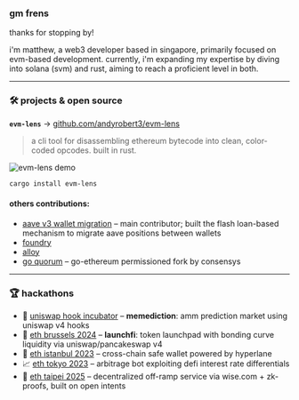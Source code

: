 ### gm frens

thanks for stopping by!  

i'm matthew, a web3 developer based in singapore, primarily focused on evm-based development. currently, i'm expanding my expertise by diving into solana (svm) and rust, aiming to reach a proficient level in both.

---

### 🛠 projects & open source

**`evm-lens`** → [github.com/andyrobert3/evm-lens](https://github.com/andyrobert3/evm-lens)  
> a cli tool for disassembling ethereum bytecode into clean, color-coded opcodes. built in rust.

![evm-lens demo](https://github.com/user-attachments/assets/31fc0e2f-18bb-4bec-ba16-f824e8ea2db0)
```bash
cargo install evm-lens
```


#### others contributions:
- [aave v3 wallet migration](https://github.com/sbip-migration/contracts) – main contributor; built the flash loan-based mechanism to migrate aave positions between wallets
- [foundry](https://github.com/foundry-rs/foundry/pulls?q=is:pr+author:andyrobert3+is:closed)
- [alloy](https://github.com/alloy-rs/core/pulls?q=is:pr+author:andyrobert3+is:closed)
- [go quorum](https://github.com/consensys/quorum/pulls/matthew-alexander-partior) – go-ethereum permissioned fork by consensys

---

### 🏆 hackathons

- 🧠 [uniswap hook incubator](https://projects.atrium.academy/memediction-1035f0444abe81febee1cdec4580782f) – **memediction**: amm prediction market using uniswap v4 hooks  
- 🚀 [eth brussels 2024](https://ethglobal.com/showcase/launchfi-o5iiq) – **launchfi**: token launchpad with bonding curve liquidity via uniswap/pancakeswap v4  
- 🔐 [eth istanbul 2023](https://ethglobal.com/showcase/cross-chain-safe-f5w5g) – cross-chain safe wallet powered by hyperlane  
- 📈 [eth tokyo 2023](https://ethglobal.com/showcase/interest-carry-trade-arbitrageur-4scrx) – arbitrage bot exploiting defi interest rate differentials  
- 🧾 [eth taipei 2025](https://ethglobal.com/showcase/qwallet-protocol-esqej) – decentralized off-ramp service via wise.com + zk-proofs, built on open intents

